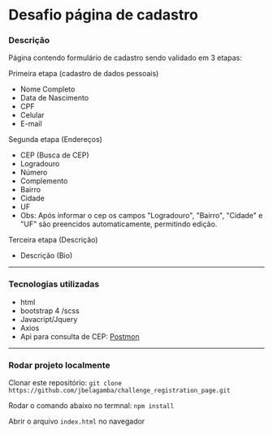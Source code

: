 # Desafio página de cadastro

### Descrição

Página contendo formulário de cadastro sendo validado em 3 etapas:

Primeira etapa (cadastro de dados pessoais)
- Nome Completo
- Data de Nascimento
- CPF
- Celular
- E-mail

Segunda etapa (Endereços)
- CEP (Busca de CEP)
- Logradouro
- Número
- Complemento
- Bairro
- Cidade
- UF
- Obs: Após informar o cep os campos "Logradouro", "Bairro", "Cidade" e "UF" são preencidos automaticamente, permitindo edição.

Terceira etapa (Descrição)
- Descrição (Bio)

---

### Tecnologias utilizadas
 - html
 - bootstrap 4 /scss
 - Javacript/Jquery
 - Axios
 - Api para consulta de CEP: [Postmon](https://postmon.com.br/)
 
 ---
 
 ### Rodar projeto localmente
 
 Clonar este repositório:
`git clone https://github.com/jbelagamba/challenge_registration_page.git`
 
 Rodar o comando abaixo no termnal:
 `npm install`
 
 Abrir o arquivo `index.html` no navegador
